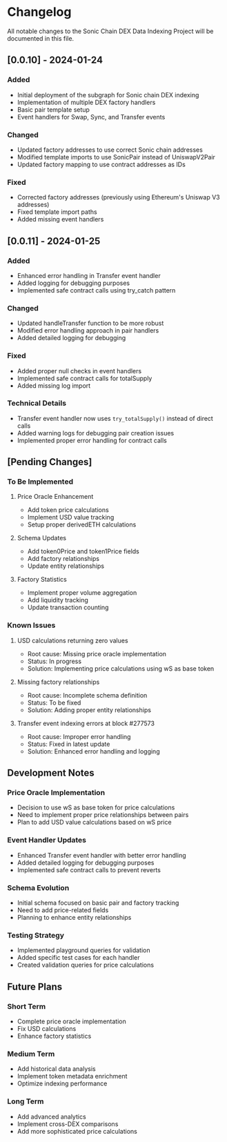 # Changelog

All notable changes to the Sonic Chain DEX Data Indexing Project will be documented in this file.

## [0.0.10] - 2024-01-24

### Added
- Initial deployment of the subgraph for Sonic chain DEX indexing
- Implementation of multiple DEX factory handlers
- Basic pair template setup
- Event handlers for Swap, Sync, and Transfer events

### Changed
- Updated factory addresses to use correct Sonic chain addresses
- Modified template imports to use SonicPair instead of UniswapV2Pair
- Updated factory mapping to use contract addresses as IDs

### Fixed
- Corrected factory addresses (previously using Ethereum's Uniswap V3 addresses)
- Fixed template import paths
- Added missing event handlers

## [0.0.11] - 2024-01-25

### Added
- Enhanced error handling in Transfer event handler
- Added logging for debugging purposes
- Implemented safe contract calls using try_catch pattern

### Changed
- Updated handleTransfer function to be more robust
- Modified error handling approach in pair handlers
- Added detailed logging for debugging

### Fixed
- Added proper null checks in event handlers
- Implemented safe contract calls for totalSupply
- Added missing log import

### Technical Details
- Transfer event handler now uses `try_totalSupply()` instead of direct calls
- Added warning logs for debugging pair creation issues
- Implemented proper error handling for contract calls

## [Pending Changes]

### To Be Implemented
1. Price Oracle Enhancement
   - Add token price calculations
   - Implement USD value tracking
   - Setup proper derivedETH calculations

2. Schema Updates
   - Add token0Price and token1Price fields
   - Add factory relationships
   - Update entity relationships

3. Factory Statistics
   - Implement proper volume aggregation
   - Add liquidity tracking
   - Update transaction counting

### Known Issues
1. USD calculations returning zero values
   - Root cause: Missing price oracle implementation
   - Status: In progress
   - Solution: Implementing price calculations using wS as base token

2. Missing factory relationships
   - Root cause: Incomplete schema definition
   - Status: To be fixed
   - Solution: Adding proper entity relationships

3. Transfer event indexing errors at block #277573
   - Root cause: Improper error handling
   - Status: Fixed in latest update
   - Solution: Enhanced error handling and logging

## Development Notes

### Price Oracle Implementation
- Decision to use wS as base token for price calculations
- Need to implement proper price relationships between pairs
- Plan to add USD value calculations based on wS price

### Event Handler Updates
- Enhanced Transfer event handler with better error handling
- Added detailed logging for debugging purposes
- Implemented safe contract calls to prevent reverts

### Schema Evolution
- Initial schema focused on basic pair and factory tracking
- Need to add price-related fields
- Planning to enhance entity relationships

### Testing Strategy
- Implemented playground queries for validation
- Added specific test cases for each handler
- Created validation queries for price calculations

## Future Plans

### Short Term
- Complete price oracle implementation
- Fix USD calculations
- Enhance factory statistics

### Medium Term
- Add historical data analysis
- Implement token metadata enrichment
- Optimize indexing performance

### Long Term
- Add advanced analytics
- Implement cross-DEX comparisons
- Add more sophisticated price calculations